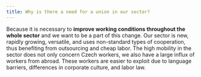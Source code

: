 ```yaml
---
title: Why is there a need for a union in our sector?
---
```

Because it is necessary to **improve working conditions throughout the whole sector** and we want to be a part of this change.
Our sector is new, rapidly growing, versatile, and uses non-standard types of cooperation, thus benefiting from outsourcing and cheap labor.
The high mobility in the sector does not only concern Czech workers, we also have a large influx of workers from abroad.
These workers are easier to exploit due to language barriers, differences in corporate culture, and labor law.
